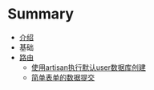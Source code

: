 # Summary

* [介绍](README.md)
* 基础
* [路由](chapter1.md)
  * [使用artisan执行默认user数据库创建](chapter1/shi-yong-artisan-chuang-jian-laravel-mo-ren-user-shu-ju-ku.md)
  * [简单表单的数据提交](chapter1/jian-dan-biao-dan-de-shu-ju-ti-jiao.md)

